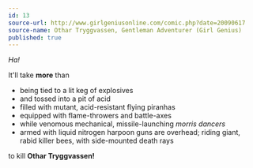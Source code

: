 ```yaml
---
id: 13
source-url: http://www.girlgeniusonline.com/comic.php?date=20090617
source-name: Othar Tryggvassen, Gentleman Adventurer (Girl Genius)
published: true
---
```


<p><em>Ha!</em></p>

<p>It'll take <strong>more</strong> than</p>

<ul>
<li>being tied to a lit keg of explosives</li>

<li>and tossed into a pit of acid</li>

<li>filled with mutant, acid-resistant flying piranhas</li>

<li>equipped with flame-throwers and battle-axes</li>

<li>while venomous mechanical, missile-launching <em>morris dancers</em></li>

<li>armed with liquid nitrogen harpoon guns are overhead; riding giant, rabid killer bees, with side-mounted death rays</li>
</ul>

<p>to kill <strong>Othar Tryggvassen!</strong></p>


